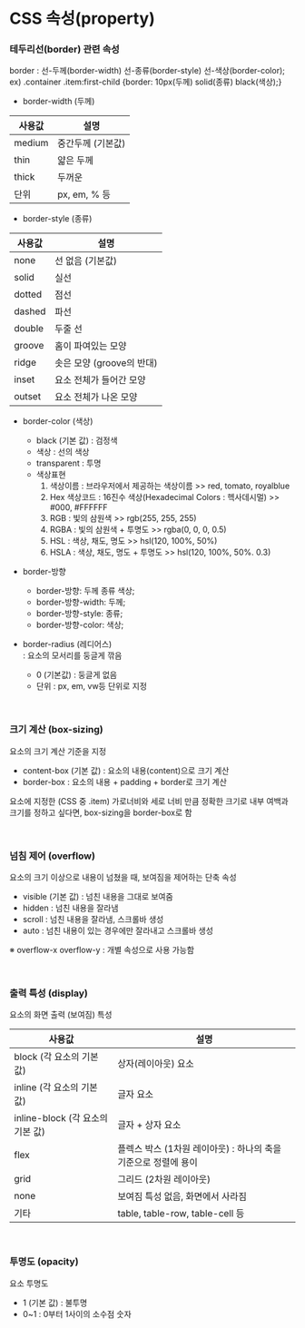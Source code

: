 # CSS 속성(property)
### 테두리선(border) 관련 속성
border : 선-두께(border-width) 선-종류(border-style) 선-색상(border-color);   
ex) .container .item:first-child {border: 10px(두께) solid(종류) black(색상);}

+ border-width (두께)

| 사용값 | 설명 |
| --- | --- |
| medium | 중간두께 (기본값) |
| thin | 얇은 두께 |
| thick | 두꺼운 |
| 단위 | px, em, % 등 |

+ border-style (종류)

| 사용값 | 설명 |
| --- | --- |
| none | 선 없음 (기본값) |
| solid | 실선 |
| dotted | 점선 |
| dashed | 파선 |
| double | 두줄 선 |
| groove | 홈이 파여있는 모양 |
| ridge | 솟은 모양 (groove의 반대) |
| inset | 요소 전체가 들어간 모양 |
| outset | 요소 전체가 나온 모양 |

+ border-color (색상)
    + black (기본 값) : 검정색
    + 색상 : 선의 색상
    + transparent : 투명
    + 색상표현
       1) 색상이름 : 브라우저에서 제공하는 색상이름 >> red, tomato, royalblue
       2) Hex 색상코드 : 16진수 색상(Hexadecimal Colors : 헥사데시멀) >> #000, #FFFFFF
       3) RGB : 빛의 삼원색 >> rgb(255, 255, 255)
       4) RGBA : 빛의 삼원색 + 투명도 >> rgba(0, 0, 0, 0.5)
       5) HSL : 색상, 채도, 명도 >> hsl(120, 100%, 50%)
       6) HSLA : 색상, 채도, 명도 + 투명도 >> hsl(120, 100%, 50%. 0.3)

+ border-방향
    + border-방향: 두께 종류 색상;
    + border-방향-width: 두께;
    + border-방향-style: 종류;
    + border-방향-color: 색상;

+ border-radius (레디어스)   
    : 요소의 모서리를 둥글게 깎음
  + 0 (기본값) : 둥글게 없음
  + 단위 : px, em, vw등 단위로 지정

<br/>

### 크기 계산 (box-sizing)   
요소의 크기 계산 기준을 지정
   + content-box (기본 값) : 요소의 내용(content)으로 크기 계산
   + border-box : 요소의 내용 + padding + border로 크기 계산

요소에 지정한 (CSS 중 .item) 가로너비와 세로 너비 만큼 정확한 크기로 내부 여백과 크기를 정하고 싶다면, box-sizing을 border-box로 함

<br/>

### 넘침 제어 (overflow)
요소의 크기 이상으로 내용이 넘쳤을 때, 보여짐을 제어하는 단축 속성
   + visible (기본 값) : 넘친 내용을 그대로 보여줌
   + hidden : 넘친 내용을 잘라냄
   + scroll : 넘친 내용을 잘라냄, 스크롤바 생성
   + auto : 넘친 내용이 있는 경우에만 잘라내고 스크롤바 생성

※ overflow-x   overflow-y : 개별 속성으로 사용 가능함

<br/>

### 출력 특성 (display)
요소의 화면 출력 (보여짐) 특성

| 사용값 | 설명 |
| --- | --- |
| block (각 요소의 기본 값) | 상자(레이아웃) 요소 |
| inline (각 요소의 기본 값) | 글자 요소 |
| inline-block (각 요소의 기본 값) | 글자 + 상자 요소 |
| flex | 플렉스 박스 (1차원 레이아웃) : 하나의 축을 기준으로 정렬에 용이 |
| grid | 그리드 (2차원 레이아웃) |
| none | 보여짐 특성 없음, 화면에서 사라짐 |
| 기타 | table, table-row, table-cell 등 |

<br/>

### 투명도 (opacity)
요소 투명도
   + 1 (기본 값) : 불투명
   + 0~1 : 0부터 1사이의 소수점 숫자
